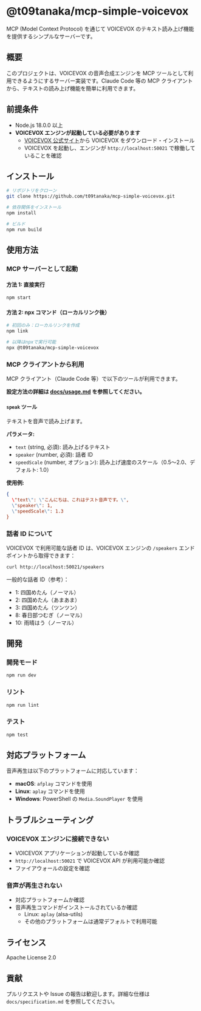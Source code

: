 # @t09tanaka/mcp-simple-voicevox

MCP (Model Context Protocol) を通じて VOICEVOX のテキスト読み上げ機能を提供するシンプルなサーバーです。

## 概要

このプロジェクトは、VOICEVOX の音声合成エンジンを MCP ツールとして利用できるようにするサーバー実装です。Claude Code 等の MCP クライアントから、テキストの読み上げ機能を簡単に利用できます。

## 前提条件

- Node.js 18.0.0 以上
- **VOICEVOX エンジンが起動している必要があります**
  - [VOICEVOX 公式サイト](https://voicevox.hiroshiba.jp/)から VOICEVOX をダウンロード・インストール
  - VOICEVOX を起動し、エンジンが `http://localhost:50021` で稼働していることを確認

## インストール

```bash
# リポジトリをクローン
git clone https://github.com/t09tanaka/mcp-simple-voicevox.git

# 依存関係をインストール
npm install

# ビルド
npm run build
```

## 使用方法

### MCP サーバーとして起動

#### 方法 1: 直接実行

```bash
npm start
```

#### 方法 2: npx コマンド（ローカルリンク後）

```bash
# 初回のみ：ローカルリンクを作成
npm link

# 以降はnpxで実行可能
npx @t09tanaka/mcp-simple-voicevox
```

### MCP クライアントから利用

MCP クライアント（Claude Code 等）で以下のツールが利用できます。

**設定方法の詳細は [docs/usage.md](docs/usage.md) を参照してください。**

#### `speak` ツール

テキストを音声で読み上げます。

**パラメータ:**

- `text` (string, 必須): 読み上げるテキスト
- `speaker` (number, 必須): 話者 ID
- `speedScale` (number, オプション): 読み上げ速度のスケール（0.5〜2.0、デフォルト: 1.0）

**使用例:**

```json
{
  \"text\": \"こんにちは、これはテスト音声です。\",
  \"speaker\": 1,
  \"speedScale\": 1.3
}
```

### 話者 ID について

VOICEVOX で利用可能な話者 ID は、VOICEVOX エンジンの `/speakers` エンドポイントから取得できます：

```bash
curl http://localhost:50021/speakers
```

一般的な話者 ID（参考）：

- 1: 四国めたん（ノーマル）
- 2: 四国めたん（あまあま）
- 3: 四国めたん（ツンツン）
- 8: 春日部つむぎ（ノーマル）
- 10: 雨晴はう（ノーマル）

## 開発

### 開発モード

```bash
npm run dev
```

### リント

```bash
npm run lint
```

### テスト

```bash
npm test
```

## 対応プラットフォーム

音声再生は以下のプラットフォームに対応しています：

- **macOS**: `afplay` コマンドを使用
- **Linux**: `aplay` コマンドを使用
- **Windows**: PowerShell の `Media.SoundPlayer` を使用

## トラブルシューティング

### VOICEVOX エンジンに接続できない

- VOICEVOX アプリケーションが起動しているか確認
- `http://localhost:50021` で VOICEVOX API が利用可能か確認
- ファイアウォールの設定を確認

### 音声が再生されない

- 対応プラットフォームか確認
- 音声再生コマンドがインストールされているか確認
  - Linux: `aplay` (alsa-utils)
  - その他のプラットフォームは通常デフォルトで利用可能

## ライセンス

Apache License 2.0

## 貢献

プルリクエストや Issue の報告は歓迎します。詳細な仕様は `docs/specification.md` を参照してください。
